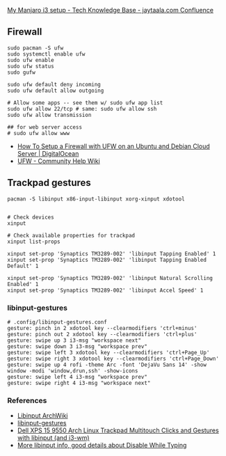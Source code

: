 
[My Manjaro i3 setup - Tech Knowledge Base - jaytaala.com Confluence](https://confluence.jaytaala.com/display/TKB/My+Manjaro+i3+setup)

## Firewall
```
sudo pacman -S ufw
sudo systemctl enable ufw
sudo ufw enable
sudo ufw status
sudo gufw

sudo ufw default deny incoming
sudo ufw default allow outgoing

# Allow some apps -- see them w/ sudo ufw app list
sudo ufw allow 22/tcp # same: sudo ufw allow ssh
sudo ufw allow transmission

## for web server access
# sudo ufw allow www
```

- [How To Setup a Firewall with UFW on an Ubuntu and Debian Cloud Server | DigitalOcean](https://www.digitalocean.com/community/tutorials/how-to-setup-a-firewall-with-ufw-on-an-ubuntu-and-debian-cloud-server)
- [UFW - Community Help Wiki](https://help.ubuntu.com/community/UFW)

## Trackpad gestures

```
pacman -S libinput x86-input-libinput xorg-xinput xdotool


# Check devices
xinput

# Check available properties for trackpad
xinput list-props

xinput set-prop 'Synaptics TM3289-002' 'libinput Tapping Enabled' 1
xinput set-prop 'Synaptics TM3289-002' 'libinput Tapping Enabled Default' 1

xinput set-prop 'Synaptics TM3289-002' 'libinput Natural Scrolling Enabled' 1
xinput set-prop 'Synaptics TM3289-002' 'libinput Accel Speed' 1
```

### libinput-gestures
```
# .config/libinput-gestures.conf
gesture: pinch in 2 xdotool key --clearmodifiers 'ctrl+minus'
gesture: pinch out 2 xdotool key --clearmodifiers 'ctrl+plus'
gesture: swipe up 3 i3-msg "workspace next"
gesture: swipe down 3 i3-msg "workspace prev"
gesture: swipe left 3 xdotool key --clearmodifiers 'ctrl+Page_Up'
gesture: swipe right 3 xdotool key --clearmodifiers 'ctrl+Page_Down'
gesture: swipe up 4 rofi -theme Arc -font 'DejaVu Sans 14' -show window -modi 'window,drun,ssh' -show-icons
gesture: swipe left 4 i3-msg "workspace prev"
gesture: swipe right 4 i3-msg "workspace next"
```

### References
- [Libinput ArchWiki](https://wiki.archlinux.org/index.php/Libinput)
- [libinput-gestures](https://github.com/bulletmark/libinput-gestures)
- [Dell XPS 15 9550 Arch Linux Trackpad Multitouch Clicks and Gestures with libinput (and i3-wm)](https://blog.spirotot.com/2016/07/27/dell-xps-15-9550-arch-linux-trackpad-gestures/)
- [More libinput info, good details about Disable While Typing](https://wayland.freedesktop.org/libinput/doc/latest/palm_detection.html)
